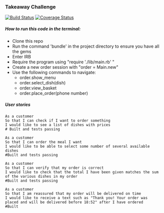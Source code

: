 ### Takeaway Challenge

[![Build Status](https://travis-ci.org/MrJons/takeaway-challenge.svg?branch=master)](https://travis-ci.org/MrJons/takeaway-challenge.svg?branch=master)
[![Coverage Status](https://coveralls.io/repos/github/MrJons/takeaway-challenge/badge.svg?branch=master)](https://coveralls.io/github/MrJons/takeaway-challenge?branch=master)

##### How to run this code in the terminal:

* Clone this repo
* Run the command 'bundle' in the project directory to ensure you have all the gems
* Enter IRB
* Require the program using "require './lib/main.rb' "
* Create a new order session with "order = Main.new"
* Use the following commands to navigate:
  * order.show_menu
  * order.select_dish(dish)
  * order.view_basket
  * order.place_order(phone number)

##### User stories
```
As a customer
So that I can check if I want to order something
I would like to see a list of dishes with prices
# Built and tests passing

As a customer
So that I can order the meal I want
I would like to be able to select some number of several available dishes
#Built and tests passing

As a customer
So that I can verify that my order is correct
I would like to check that the total I have been given matches the sum of the various dishes in my order
#Built and tests passing

As a customer
So that I am reassured that my order will be delivered on time
I would like to receive a text such as "Thank you! Your order was placed and will be delivered before 18:52" after I have ordered
#Built
```
